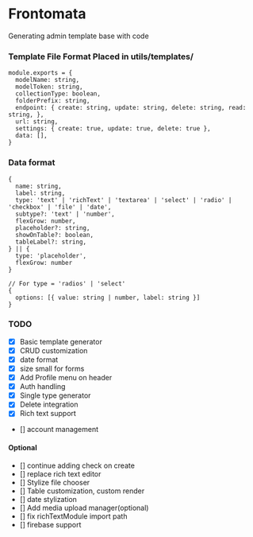 # Frontomata

Generating admin template base with code

### Template File Format Placed in utils/templates/

```
module.exports = {
  modelName: string,
  modelToken: string,
  collectionType: boolean,
  folderPrefix: string,
  endpoint: { create: string, update: string, delete: string, read: string, },
  url: string,
  settings: { create: true, update: true, delete: true },
  data: [],
}
```

### Data format

```
{
  name: string,
  label: string,
  type: 'text' | 'richText' | 'textarea' | 'select' | 'radio' | 'checkbox' | 'file' | 'date',
  subtype?: 'text' | 'number',
  flexGrow: number,
  placeholder?: string,
  showOnTable?: boolean,
  tableLabel?: string,
} || {
  type: 'placeholder',
  flexGrow: number
}

// For type = 'radios' | 'select'
{
  options: [{ value: string | number, label: string }]
}
```

### TODO

- [x] Basic template generator
- [x] CRUD customization
- [x] date format
- [x] size small for forms
- [x] Add Profile menu on header
- [x] Auth handling
- [x] Single type generator
- [x] Delete integration
- [x] Rich text support
- [] account management

#### Optional

- [] continue adding check on create
- [] replace rich text editor
- [] Stylize file chooser
- [] Table customization, custom render
- [] date stylization
- [] Add media upload manager(optional)
- [] fix richTextModule import path
- [] firebase support
